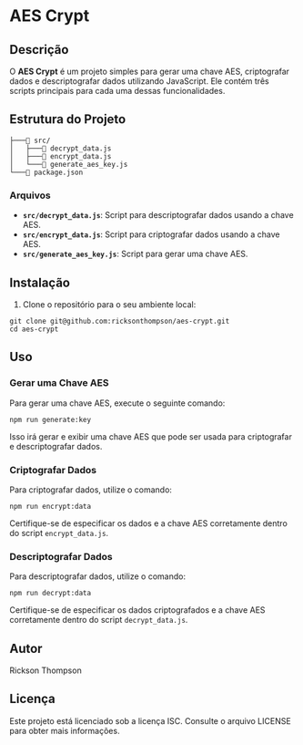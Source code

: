 # AES Crypt

## Descrição

O **AES Crypt** é um projeto simples para gerar uma chave AES, criptografar dados e descriptografar dados utilizando JavaScript. Ele contém três scripts principais para cada uma dessas funcionalidades.

## Estrutura do Projeto
```shell
├───📁 src/
│   ├───📄 decrypt_data.js
│   ├───📄 encrypt_data.js
│   └───📄 generate_aes_key.js
└───📄 package.json
```

### Arquivos

- **`src/decrypt_data.js`**: Script para descriptografar dados usando a chave AES.
- **`src/encrypt_data.js`**: Script para criptografar dados usando a chave AES.
- **`src/generate_aes_key.js`**: Script para gerar uma chave AES.

## Instalação

1. Clone o repositório para o seu ambiente local:
```shell
git clone git@github.com:ricksonthompson/aes-crypt.git
cd aes-crypt
```
## Uso

### Gerar uma Chave AES

Para gerar uma chave AES, execute o seguinte comando:
```shell
npm run generate:key
```
Isso irá gerar e exibir uma chave AES que pode ser usada para criptografar e descriptografar dados.

### Criptografar Dados

Para criptografar dados, utilize o comando:
```shell
npm run encrypt:data
```
Certifique-se de especificar os dados e a chave AES corretamente dentro do script `encrypt_data.js`.

### Descriptografar Dados

Para descriptografar dados, utilize o comando:
```shell
npm run decrypt:data
```
Certifique-se de especificar os dados criptografados e a chave AES corretamente dentro do script `decrypt_data.js`.

## Autor

Rickson Thompson

## Licença

Este projeto está licenciado sob a licença ISC. Consulte o arquivo LICENSE para obter mais informações.